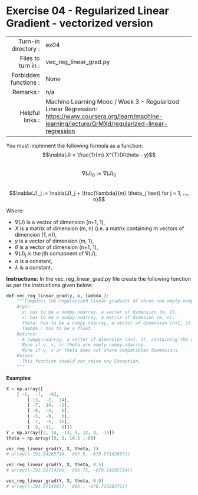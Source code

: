# Exercise 04 - Regularized Linear Gradient - vectorized version

|                         |                    |
| -----------------------:| ------------------ |
|   Turn-in directory :   |  ex04              |
|   Files to turn in :    |  vec_reg_linear_grad.py|
|   Forbidden functions : |  None              |
|   Remarks :             |  n/a               |
|   Helpful links :       |  Machine Learning Mooc / Week 3 - Regularized Linear Regression: https://www.coursera.org/learn/machine-learning/lecture/QrMXd/regularized-linear-regression|  

You must implement the following formula as a function:
$$\nabla(J) = \frac{1}{m} X^{T}(X\theta - y)$$  
$$\nabla(J)_0 := \nabla(J)_0$$  
$$\nabla(J)_j := \nabla(J)_j + \frac{\lambda}{m} \theta_j \text{ for j = 1, ..., n}$$

Where:  
- $\nabla(J)$ is a vector of dimension (n+1, 1), 
- $X$ is a matrix of dimension (m, n) (i.e. a matrix containing m vectors of dimension (1, n)),
- $y$ is a vector of dimension (m, 1),
- $\theta$ is a vector of dimension (n+1, 1),
- $\nabla(J)_j$ is the jth component of $\nabla(J)$,
- $\alpha$ is a constant,
- $\lambda$ is a constant.


**Instructions:**
In the vec_reg_linear_grad.py file create the following function as per the instructions given below:
```python
def vec_reg_linear_grad(y, x, lambda_):
    """Computes the regularized linear gradient of three non-empty numpy.ndarray, without any for-loop. The three arrays must have compatible dimensions.
    Args:
      y: has to be a numpy.ndarray, a vector of dimension (m, 1).
      x: has to be a numpy.ndarray, a matrix of dimesion (m, n).
      theta: has to be a numpy.ndarray, a vector of dimension (n+1, 1).
      lambda_: has to be a float.
    Returns:
      A numpy.ndarray, a vector of dimension (n+1, 1), containing the results of the formula for all j.
      None if y, x, or theta are empty numpy.ndarray.
      None if y, x or theta does not share compatibles dimensions.
    Raises:
      This function should not raise any Exception.
    """
```

**Examples**
```python
X = np.array([
	[ -6,  -7,  -9],
        [ 13,  -2,  14],
        [ -7,  14,  -1],
        [ -8,  -4,   6],
        [ -5,  -9,   6],
        [  1,  -5,  11],
        [  9, -11,   8]])
Y = np.array([2, 14, -13, 5, 12, 4, -19])
theta = np.array([0, 3, 10.5 ,-6])

vec_reg_linear_grad(Y, X, theta, 1)
# array([-192.64285714,  887.5, -679.57142857])

vec_reg_linear_grad(Y, X, theta, 0.5)
# array([-192.85714286,  886.75, -679.14285714])

vec_reg_linear_grad(Y, X, theta, 0.0)
# array([-193.07142857,  886., -678.71428571])
```

